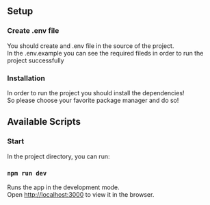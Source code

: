 ## Setup
### Create .env file
You should create and .env file in the source of the project. \
In the .env.example you can see the required fileds in order to run the project successfully

### Installation
In order to run the project you should install the dependencies! \
So please choose your favorite package manager and do so!

## Available Scripts

### Start 
In the project directory, you can run:

### `npm run dev`

Runs the app in the development mode.\
Open [http://localhost:3000](http://localhost:3000) to view it in the browser.